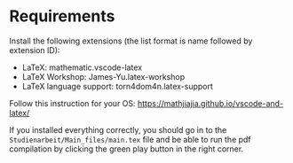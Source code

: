 # Requirements

Install the following extensions (the list format is name followed by extension ID):

- LaTeX: mathematic.vscode-latex
- LaTeX Workshop: James-Yu.latex-workshop
- LaTeX language support: torn4dom4n.latex-support

Follow this instruction for your OS: <https://mathjiajia.github.io/vscode-and-latex/>

If you installed everything correctly, you should go in to the ```Studienarbeit/Main_files/main.tex``` file and be able to run the pdf compilation by clicking the green play button in the right corner.  
